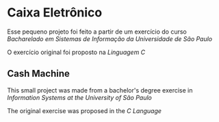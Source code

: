 # Caixa Eletrônico

Esse pequeno projeto foi feito a partir de um exercício do curso *Bacharelado em Sistemas de Informação da Universidade de São Paulo* 

O exercício original foi proposto na *Linguagem C*

## Cash Machine

This small project was made from a bachelor's degree exercise in *Information Systems at the University of São Paulo*

The original exercise was proposed in the *C Language*
